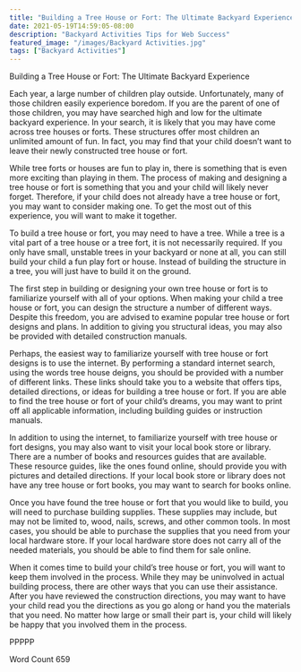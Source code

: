 ```yaml
---
title: "Building a Tree House or Fort: The Ultimate Backyard Experience"
date: 2021-05-19T14:59:05-08:00
description: "Backyard Activities Tips for Web Success"
featured_image: "/images/Backyard Activities.jpg"
tags: ["Backyard Activities"]
---
```


Building a Tree House or Fort: The Ultimate Backyard Experience

Each year, a large number of children play outside. Unfortunately, many of those children easily experience boredom. If you are the parent of one of those children, you may have searched high and low for the ultimate backyard experience.  In your search, it is likely that you may have come across tree houses or forts. These structures offer most children an unlimited amount of fun.  In fact, you may find that your child doesn’t want to leave their newly constructed tree house or fort.

While tree forts or houses are fun to play in, there is something that is even more exciting than playing in them.  The process of making and designing a tree house or fort is something that you and your child will likely never forget. Therefore, if your child does not already have a tree house or fort, you may want to consider making one.  To get the most out of this experience, you will want to make it together.

To build a tree house or fort, you may need to have a tree.  While a tree is a vital part of a tree house or a tree fort, it is not necessarily required.  If you only have small, unstable trees in your backyard or none at all, you can still build your child a fun play fort or house.  Instead of building the structure in a tree, you will just have to build it on the ground.

The first step in building or designing your own tree house or fort is to familiarize yourself with all of your options.  When making your child a tree house or fort, you can design the structure a number of different ways. Despite this freedom, you are advised to examine popular tree house or fort designs and plans. In addition to giving you structural ideas, you may also be provided with detailed construction manuals. 

Perhaps, the easiest way to familiarize yourself with tree house or fort designs is to use the internet. By performing a standard internet search, using the words tree house deigns, you should be provided with a number of different links. These links should take you to a website that offers tips, detailed directions, or ideas for building a tree house or fort. If you are able to find the tree house or fort of your child’s dreams, you may want to print off all applicable information, including building guides or instruction manuals.  

In addition to using the internet, to familiarize yourself with tree house or fort designs, you may also want to visit your local book store or library. There are a number of books and resources guides that are available. These resource guides, like the ones found online, should provide you with pictures and detailed directions.  If your local book store or library does not have any tree house or fort books, you may want to search for books online.  

Once you have found the tree house or fort that you would like to build, you will need to purchase building supplies.  These supplies may include, but may not be limited to, wood, nails, screws, and other common tools. In most cases, you should be able to purchase the supplies that you need from your local hardware store. If your local hardware store does not carry all of the needed materials, you should be able to find them for sale online.  

When it comes time to build your child’s tree house or fort, you will want to keep them involved in the process. While they may be uninvolved in actual building process, there are other ways that you can use their assistance.  After you have reviewed the construction directions, you may want to have your child read you the directions as you go along or hand you the materials that you need.  No matter how large or small their part is, your child will likely be happy that you involved them in the process.  

PPPPP

Word Count 659

